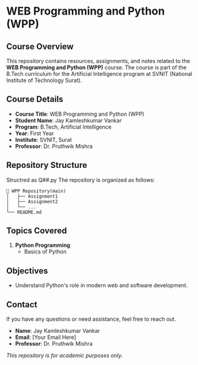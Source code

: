 # WEB Programming and Python (WPP)

## Course Overview
This repository contains resources, assignments, and notes related to the **WEB Programming and Python (WPP)** course. The course is part of the B.Tech curriculum for the Artificial Intelligence program at SVNIT (National Institute of Technology Surat).

## Course Details
- **Course Title**: WEB Programming and Python (WPP)  
- **Student Name**: Jay Kamleshkumar Vankar  
- **Program**: B.Tech, Artificial Intelligence  
- **Year**: First Year  
- **Institute**: SVNIT, Surat  
- **Professor**: Dr. Pruthwik Mishra  

## Repository Structure
Structred as Q##.py
The repository is organized as follows:

```
📁 WPP Repository(main)
│   ├── Assignment1
│   ├── Assignment2
│   └── ...
└── README.md
```

## Topics Covered
1. **Python Programming**
   - Basics of Python

## Objectives

- Understand Python's role in modern web and software development.

## Contact
If you have any questions or need assistance, feel free to reach out.

- **Name**: Jay Kamleshkumar Vankar  
- **Email**: [Your Email Here]  
- **Professor**: Dr. Pruthwik Mishra  

*This repository is for academic purposes only.*
